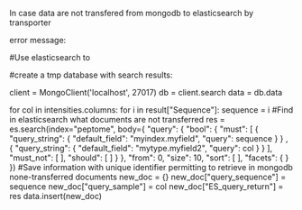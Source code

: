 In case data are not transfered from mongodb to elasticsearch by transporter

error message: 

#Use elasticsearch to 

#create a tmp database with search results:

client = MongoClient('localhost', 27017)
db = client.search
data = db.data

for col in intensities.columns:
    for i in result["Sequence"]:
        sequence = i
        #Find in elasticsearch what documents are not transferred
        res = es.search(index="peptome", body={
            "query": {
                "bool": {
                    "must": [
                        {
                            "query_string": {
                                "default_field": "myindex.myfield",
                                "query": sequence
                            }
                        }
                        ,
                        {
                            "query_string": {
                                "default_field": "mytype.myfield2",
                                "query": col
                            }
                        }
                    ],
                    "must_not": [ ],
                    "should": [ ]
                }
            },
            "from": 0,
            "size": 10,
            "sort": [ ],
            "facets": { }
        })
        #Save information with unique identifier permitting to retrieve in mongodb none-transferred documents
        new_doc = {}
        new_doc["query_sequence"] = sequence
        new_doc["query_sample"] = col
        new_doc["ES_query_return"] = res
        data.insert(new_doc)
